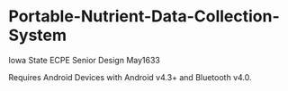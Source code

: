 # Portable-Nutrient-Data-Collection-System
Iowa State ECPE Senior Design May1633

Requires Android Devices with Android v4.3+ and Bluetooth v4.0.

